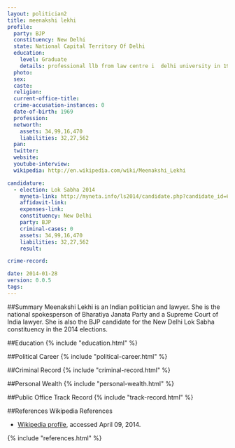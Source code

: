 ```yaml
---
layout: politician2
title: meenakshi lekhi
profile: 
  party: BJP
  constituency: New Delhi
  state: National Capital Territory Of Delhi
  education: 
    level: Graduate
    details: professional llb from law centre i  delhi university in 1990  b.sc.(botany hons) from hindu college  delhi university in 1987.
  photo: 
  sex: 
  caste: 
  religion: 
  current-office-title: 
  crime-accusation-instances: 0
  date-of-birth: 1969
  profession: 
  networth: 
    assets: 34,99,16,470
    liabilities: 32,27,562
  pan: 
  twitter: 
  website: 
  youtube-interview: 
  wikipedia: http://en.wikipedia.com/wiki/Meenakshi_Lekhi

candidature: 
  - election: Lok Sabha 2014
    myneta-link: http://myneta.info/ls2014/candidate.php?candidate_id=68
    affidavit-link: 
    expenses-link: 
    constituency: New Delhi 
    party: BJP
    criminal-cases: 0
    assets: 34,99,16,470
    liabilities: 32,27,562
    result:  

crime-record: 

date: 2014-01-28
version: 0.0.5
tags: 
---
```

##Summary
Meenakshi Lekhi is an Indian politician and lawyer. She is the national spokesperson of Bharatiya Janata Party and a Supreme Court of India lawyer. She is also the BJP candidate for the New Delhi Lok Sabha constituency in the 2014 elections.




##Education
{% include "education.html" %}


##Political Career
{% include "political-career.html" %}


##Criminal Record
{% include "criminal-record.html" %}


##Personal Wealth
{% include "personal-wealth.html" %}


##Public Office Track Record
{% include "track-record.html" %}


##References
Wikipedia References
- [Wikipedia profile]({{page.profile.wikipedia}}), accessed April 09, 2014.



{% include "references.html" %}